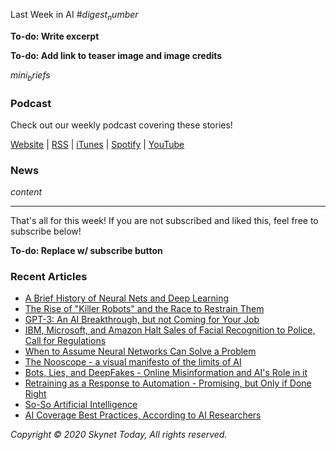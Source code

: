Last Week in AI #$digest_number$

**To-do: Write excerpt**

**To-do: Add link to teaser image and image credits**

$mini_briefs$

### Podcast

Check out our weekly podcast covering these stories!

[Website](https://aitalk.podbean.com) \|
[RSS](https://feed.podbean.com/aitalk/feed.xml) \| 
[iTunes](https://podcasts.apple.com/us/podcast/lets-talk-ai/id1502782720) \|
[Spotify](https://open.spotify.com/show/17HiNdxcoKJLLNibIAyUch) \| 
[YouTube](https://www.youtube.com/channel/UCKARTq-t5SPMzwtft8FWwnA)

### News
$content$

<hr>

That's all for this week! If you are not subscribed and liked this, feel free to subscribe below!

**To-do: Replace w/ subscribe button**

### Recent Articles
* [A Brief History of Neural Nets and Deep Learning](https://www.skynettoday.com/overviews/neural-net-history)
* [The Rise of "Killer Robots" and the Race to Restrain Them](https://www.skynettoday.com/overviews/killer-robots)
* [GPT-3: An AI Breakthrough, but not Coming for Your Job](https://www.skynettoday.com/briefs/gpt3)
* [IBM, Microsoft, and Amazon Halt Sales of Facial Recognition to Police, Call for Regulations](https://www.skynettoday.com/briefs/face-recog-police)
* [When to Assume Neural Networks Can Solve a Problem](https://www.skynettoday.com/editorials/what-can-nns-solve/)
* [The Nooscope - a visual manifesto of the limits of AI](https://www.skynettoday.com/editorials/nooscope)
* [Bots, Lies, and DeepFakes - Online Misinformation and AI's Role in it](https://www.skynettoday.com/overviews/misinfo)
* [Retraining as a Response to Automation - Promising, but Only if Done Right](https://www.skynettoday.com/overviews/upskilling)
* [So-So Artificial Intelligence](https://www.skynettoday.com/editorials/so-so-ai)
* [AI Coverage Best Practices, According to AI Researchers](https://www.skynettoday.com/editorials/ai-coverage-best-practices)

*Copyright © 2020 Skynet Today, All rights reserved.*
